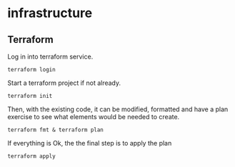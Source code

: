 # infrastructure

## Terraform

Log in into terraform service.

```shell
terraform login
```

Start a terraform project if not already.

```shell
terraform init
```

Then, with the existing code, it can be modified, formatted and have a plan exercise to see what elements would be needed to create.

```shell
terraform fmt & terraform plan
```

If everything is Ok, the the final step is to apply the plan

```shell
terraform apply
```
